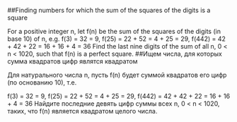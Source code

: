 ##Finding numbers for which the sum of the squares of the digits is a square

For a positive integer n, let f(n) be the sum of the squares of the digits (in base 10) of n, e.g.
f(3) = 32 = 9,
f(25) = 22 + 52 = 4 + 25 = 29,
f(442) = 42 + 42 + 22 = 16 + 16 + 4 = 36
Find the last nine digits of the sum of all n, 0 < n < 1020, such that f(n) is a perfect square.
##Ищем числа, для которых сумма квадратов цифр являтся квадратом

Для натурального числа n, пусть f(n) будет суммой квадратов его цифр (по основанию 10), т.е.

f(3) = 32 = 9,
f(25) = 22 + 52 = 4 + 25 = 29,
f(442) = 42 + 42 + 22 = 16 + 16 + 4 = 36
Найдите последние девять цифр суммы всех n, 0 < n < 1020, таких, что f(n) является квадратом целого числа.
